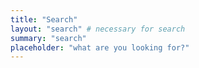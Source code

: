 ```yaml
---
title: "Search" 
layout: "search" # necessary for search
summary: "search"
placeholder: "what are you looking for?"
---
```

